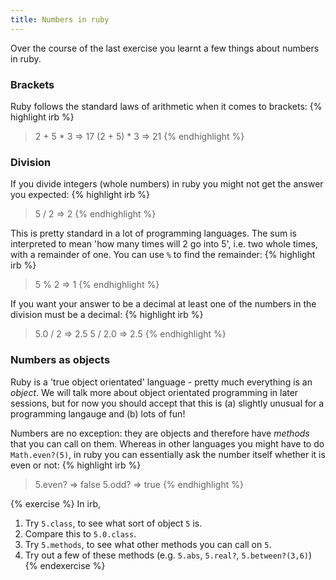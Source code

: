 ```yaml
---
title: Numbers in ruby
---
```


Over the course of the last exercise you learnt a few things about numbers in ruby.

### Brackets

Ruby follows the standard laws of arithmetic when it comes to brackets:
{% highlight irb %}
> 2 + 5 * 3
=> 17
> (2 + 5) * 3
=> 21
{% endhighlight %}

### Division

If you divide integers (whole numbers) in ruby you might not get the answer you expected:
{% highlight irb %}
> 5 / 2
=> 2
{% endhighlight %}

This is pretty standard in a lot of programming languages. The sum is interpreted to mean 'how many times will 2 go into 5', i.e. two whole times, with a remainder of one. You can use `%` to find the remainder:
{% highlight irb %}
> 5 % 2
=> 1
{% endhighlight %}

If you want your answer to be a decimal at least one of the numbers in the division must be a decimal:
{% highlight irb %}
> 5.0 / 2
=> 2.5
> 5 / 2.0
=> 2.5
{% endhighlight %}

### Numbers as objects

Ruby is a 'true object orientated' language - pretty much everything is an *object*. We will talk more about object orientated programming in later sessions, but for now you should accept that this is (a) slightly unusual for a programming langauge and (b) lots of fun!

Numbers are no exception: they are objects and therefore have *methods* that you can call on them. Whereas in other languages you might have to do `Math.even?(5)`, in ruby you can essentially ask the number itself whether it is even or not:
{% highlight irb %}
> 5.even?
=> false
> 5.odd?
=> true
{% endhighlight %}

{% exercise %}
In irb,
1. Try `5.class`, to see what sort of object `5` is.
2. Compare this to `5.0.class`.
3. Try `5.methods`, to see what other methods you can call on `5`.
4. Try out a few of these methods (e.g. `5.abs`, `5.real?`, `5.between?(3,6)`)
{% endexercise %}